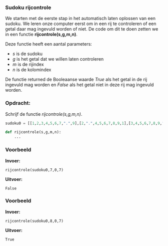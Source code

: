 ### Sudoku rijcontrole
We starten met de eerste stap in het automatisch laten oplossen van een sudoku. We leren onze computer eerst om in een rij te controleren of een getal daar mag ingevuld worden of niet. De code om dit te doen zetten we in een functie **rijcontrole(s,g,m,n)**. 

Deze functie heeft een aantal parameters:

- *s* is de sudoku
- *g* is het getal dat we willen laten controleren
- *m* is de rijindex
- *n* is de kolomindex

De functie returned de Booleaanse waarde *True* als het getal in de rij ingevuld mag worden en *False* als het getal niet in deze rij mag ingevuld worden.


### Opdracht: 
Schrijf de functie *rijcontrole(s,g,m,n)*.
```python
sudoku0 = [[1,2,3,4,5,6,7,".",9],[2,".",4,5,6,7,8,9,1],[3,4,5,6,7,8,9,".",2],[4,5,".",7,8,9,1,2,3],[5,6,7,8,9,1,2,3,4],[6,7,8,9,1,2,3,4,5],[7,8,9,1,2,3,4,5,6],[8,9,1,2,3,4,5,6,7],[9,1,2,3,4,5,6,7,8]]

def rijcontrole(s,g,m,n):
    ...
```


### Voorbeeld
**Invoer:**

    rijcontrole(sudoku0,7,0,7)
    
**Uitvoer:**

    False

### Voorbeeld
**Invoer:**

    rijcontrole(sudoku0,8,0,7)
    
**Uitvoer:**

    True
